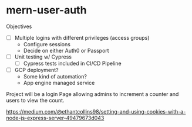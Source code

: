 # mern-user-auth

Objectives
 - [ ] Multiple logins with different privileges (access groups)
	- Configure sessions
	- Decide on either Auth0 or Passport 
- [ ] Unit testing w/ Cypress
	- [ ] Cypress tests included in CI/CD Pipeline
- [ ] GCP deployment?
    - Some kind of automation?
    - App engine managed service


Project will be a login Page allowing admins to increment a counter and users to view the count.

https://medium.com/@ethantcollins98/setting-and-using-cookies-with-a-node-js-express-server-49479673d043

